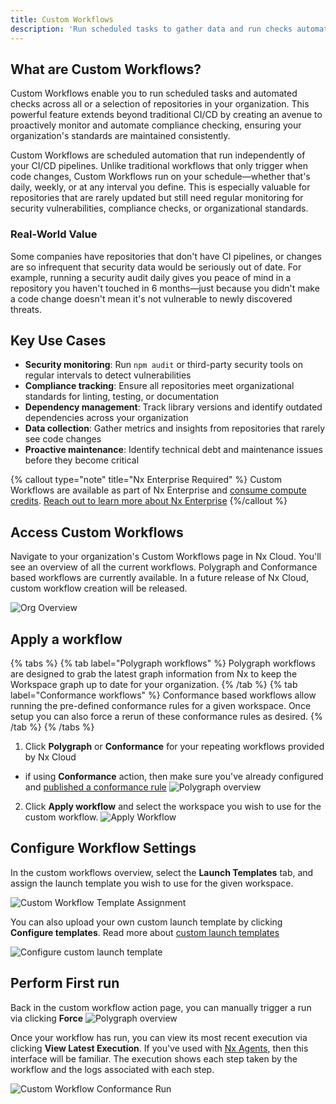 ```yaml
---
title: Custom Workflows
description: 'Run scheduled tasks to gather data and run checks automatically across your organization with automated data collection and proactive monitoring.'
---
```


## What are Custom Workflows?

Custom Workflows enable you to run scheduled tasks and automated checks across all or a selection of repositories in your organization. This powerful feature extends beyond traditional CI/CD by creating an avenue to proactively monitor and automate compliance checking, ensuring your organization's standards are maintained consistently.

Custom Workflows are scheduled automation that run independently of your CI/CD pipelines. Unlike traditional workflows that only trigger when code changes, Custom Workflows run on your schedule—whether that's daily, weekly, or at any interval you define. This is especially valuable for repositories that are rarely updated but still need regular monitoring for security vulnerabilities, compliance checks, or organizational standards.

### Real-World Value

Some companies have repositories that don't have CI pipelines, or changes are so infrequent that security data would be seriously out of date. For example, running a security audit daily gives you peace of mind in a repository you haven't touched in 6 months—just because you didn't make a code change doesn't mean it's not vulnerable to newly discovered threats.

## Key Use Cases

- **Security monitoring**: Run `npm audit` or third-party security tools on regular intervals to detect vulnerabilities
- **Compliance tracking**: Ensure all repositories meet organizational standards for linting, testing, or documentation
- **Dependency management**: Track library versions and identify outdated dependencies across your organization
- **Data collection**: Gather metrics and insights from repositories that rarely see code changes
- **Proactive maintenance**: Identify technical debt and maintenance issues before they become critical

{% callout type="note" title="Nx Enterprise Required" %}
Custom Workflows are available as part of Nx Enterprise and [consume compute credits](/pricing#resource-classes). [Reach out to learn more about Nx Enterprise](/enterprise)
{%/callout %}

## Access Custom Workflows

Navigate to your organization's Custom Workflows page in Nx Cloud. You'll see an overview of all the current workflows. Polygraph and Conformance based workflows are currently available. In a future release of Nx Cloud, custom workflow creation will be released.

![Org Overview](/nx-cloud/enterprise/images/org-overview.avif)

## Apply a workflow

{% tabs %}
{% tab label="Polygraph workflows" %}
Polygraph workflows are designed to grab the latest graph information from Nx to keep the Workspace graph up to date for your organization.
{% /tab %}
{% tab label="Conformance workflows" %}
Conformance based workflows allow running the pre-defined conformance rules for a given workspace. Once setup you can also force a rerun of these conformance rules as desired.
{% /tab %}
{% /tabs %}

1. Click **Polygraph** or **Conformance** for your repeating workflows provided by Nx Cloud

- if using **Conformance** action, then make sure you've already configured and [published a conformance rule](/ci/recipes/enterprise/conformance/publish-conformance-rules-to-nx-cloud)
  ![Polygraph overview](/nx-cloud/enterprise/images/org-polygraph-overview.avif)

2. Click **Apply workflow** and select the workspace you wish to use for the custom workflow.
   ![Apply Workflow](/nx-cloud/enterprise/images/apply-workflow.avif)

## Configure Workflow Settings

In the custom workflows overview, select the **Launch Templates** tab, and assign the launch template you wish to use for the given workspace.

![Custom Workflow Template Assignment](/nx-cloud/enterprise/images/custom-workflow-assign-template.avif)

You can also upload your own custom launch template by clicking **Configure templates**. Read more about [custom launch templates](/ci/reference/launch-templates)

![Configure custom launch template](/nx-cloud/enterprise/images/custom-workflow-configure-launch-template.avif)

## Perform First run

Back in the custom workflow action page, you can manually trigger a run via clicking **Force**
![Polygraph overview](/nx-cloud/enterprise/images/org-polygraph-overview.avif)

Once your workflow has run, you can view its most recent execution via clicking **View Latest Execution**. If you've used with [Nx Agents](/ci/features/distribute-task-execution), then this interface will be familiar. The execution shows each step taken by the workflow and the logs associated with each step.

![Custom Workflow Conformance Run](/nx-cloud/enterprise/images/custom-workflow-conformance-run.avif)
